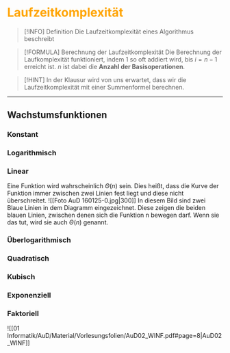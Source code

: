 # <font color = "orange">Laufzeitkomplexität</font>
>[!INFO] Definition
>Die Laufzeitkomplexität eines Algorithmus beschreibt

>[!FORMULA] Berechnung der Laufzeitkomplexität
>Die Berechnung der Laufkomplexität funktioniert, indem $1$ so oft addiert wird, bis $i=n-1$ erreicht ist. $n$ ist dabei die **Anzahl der Basisoperationen**.

>[!HINT] In der Klausur wird von uns erwartet, dass wir die Laufzeitkomplexität mit einer Summenformel berechnen.

---
## Wachstumsfunktionen
### Konstant
### Logarithmisch
### Linear
Eine Funktion wird wahrscheinlich $\Theta(n)$ sein. Dies heißt, dass die Kurve der Funktion immer zwischen zwei Linien fest liegt und diese nicht überschreitet.
![[Foto AuD 160125-0.jpg|300]]
In diesem Bild sind zwei Blaue Linien in dem Diagramm eingezeichnet. Diese zeigen die beiden blauen Linien, zwischen denen sich die Funktion n bewegen darf. Wenn sie das tut, wird sie auch $\Theta(n)$ genannt. 
### Überlogarithmisch
### Quadratisch
### Kubisch
### Exponenziell
### Faktoriell

![[01 Informatik/AuD/Material/Vorlesungsfolien/AuD02_WINF.pdf#page=8|AuD02_WINF]]
